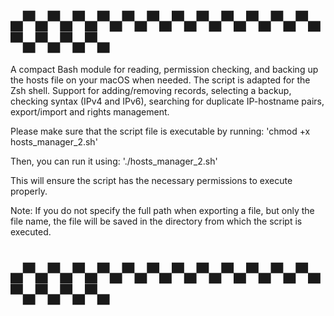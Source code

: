 # ▄▀▄▀▄▀▄▀▄▀▄▀▄▀▄▀▄▀▄▀▄▀▄▀▄▀▄▀▄▀▄▀▄
A compact Bash module for reading, permission checking, and backing up the hosts file on your macOS when needed.
The script is adapted for the Zsh shell.
Support for adding/removing records, selecting a backup, checking syntax (IPv4 and IPv6), searching for duplicate IP-hostname pairs, export/import and rights management.

Please make sure that the script file is executable by running:
'chmod +x hosts_manager_2.sh'

Then, you can run it using:
'./hosts_manager_2.sh'

This will ensure the script has the necessary permissions to execute properly.

Note:
If you do not specify the full path when exporting a file, but only the file name, the file will be saved in the directory from which the script is executed.
# ▄▀▄▀▄▀▄▀▄▀▄▀▄▀▄▀▄▀▄▀▄▀▄▀▄▀▄▀▄▀▄▀▄

